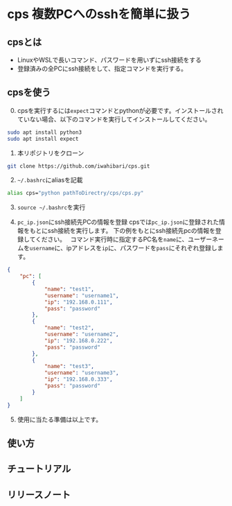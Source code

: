 # cps 複数PCへのsshを簡単に扱う

## cpsとは
- LinuxやWSLで長いコマンド、パスワードを用いずにssh接続をする
- 登録済みの全PCにssh接続をして、指定コマンドを実行する。

## cpsを使う

0. cpsを実行するには`expect`コマンドとpythonが必要です。インストールされていない場合、以下のコマンドを実行してインストールしてください。
```sh
sudo apt install python3
sudo apt install expect
```

1. 本リポジトリをクローン
```sh
git clone https://github.com/iwahibari/cps.git
```

2. `~/.bashrc`にaliasを記載
```sh
alias cps="python pathToDirectry/cps/cps.py"
```

3. `source ~/.bashrc`を実行

4. `pc_ip.json`にssh接続先PCの情報を登録
    cpsでは`pc_ip.json`に登録された情報をもとにssh接続を実行します。
    下の例をもとにssh接続先pcの情報を登録してください。　
    コマンド実行時に指定するPC名を`name`に、ユーザーネームを`username`に、ipアドレスを`ip`に、パスワードを`pass`にそれぞれ登録します。
```json
{
	"pc": [
		{
			"name": "test1",
			"username": "username1",
			"ip": "192.168.0.111",
			"pass": "password"
		},
		{
			"name": "test2",
			"username": "username2",
			"ip": "192.168.0.222",
			"pass": "password"
		},
		{
			"name": "test3",
			"username": "username3",
			"ip": "192.168.0.333",
			"pass": "password"
		}
	]
}
```

5. 使用に当たる準備は以上です。

## 使い方



## チュートリアル


## リリースノート

